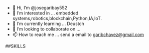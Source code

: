 - 👋 Hi, I’m @josegaribay552
- 👀 I’m interested in ...   embedded systems,robotics,blockchain,Python,IA,IoT.
- 🌱 I’m currently learning ... Deustch
- 💞️ I’m looking to collaborate on ...
- 📫 How to reach me ... send a email to garibchavez@gmail.com

##SKILLS

<!---
josegaribay552/josegaribay552 is a ✨ special ✨ repository because its `README.md` (this file) appears on your GitHub profile.
You can click the Preview link to take a look at your changes.
--->
